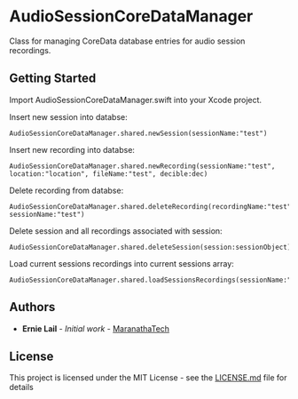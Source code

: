 # AudioSessionCoreDataManager
Class for managing CoreData database entries for audio session recordings.

## Getting Started

Import AudioSessionCoreDataManager.swift into your Xcode project.

Insert new session into databse:
```
AudioSessionCoreDataManager.shared.newSession(sessionName:"test")

```
Insert new recording into databse:
```
AudioSessionCoreDataManager.shared.newRecording(sessionName:"test", location:"location", fileName:"test", decible:dec)

```
Delete recording from databse:
```
AudioSessionCoreDataManager.shared.deleteRecording(recordingName:"test", sessionName:"test")

```
Delete session and all recordings associated with session:
```
AudioSessionCoreDataManager.shared.deleteSession(session:sessionObject)

```
Load current sessions recordings into current sessions array:
```
AudioSessionCoreDataManager.shared.loadSessionsRecordings(sessionName:"test")

```
## Authors

* **Ernie Lail** - *Initial work* - [MaranathaTech](https://github.com/MaranathaTech)

## License

This project is licensed under the MIT License - see the [LICENSE.md](LICENSE.md) file for details


